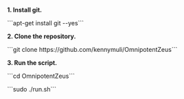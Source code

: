 <P><B>1. Install git.</B>
<P>```apt-get install git --yes```
<P><B>2. Clone the repository.</B>
<P>```git clone https://github.com/kennymuli/OmnipotentZeus```
<P><B>3. Run the script.</B>
<P>```cd OmnipotentZeus```
<P>```sudo ./run.sh```